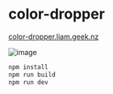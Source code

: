 # color-dropper

[color-dropper.liam.geek.nz](http://color-dropper.liam.geek.nz/)

![image](https://github.com/liamcmitchell/color-dropper/assets/1638610/4238a957-6a8f-4845-b7cf-2cd79b06cf14)

```sh
npm install
npm run build
npm run dev
```
